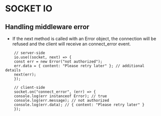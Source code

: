 # SOCKET IO

## Handling middleware error
- If the next method is called with an Error object, the connection will be refused and the client will receive an connect_error event.
```
    // server-side 
    io.use((socket, next) => {
    const err = new Error("not authorized");
    err.data = { content: "Please retry later" }; // additional details
    next(err);
    });

    // client-side 
    socket.on("connect_error", (err) => {
    console.log(err instanceof Error); // true
    console.log(err.message); // not authorized
    console.log(err.data); // { content: "Please retry later" }
    });
```
